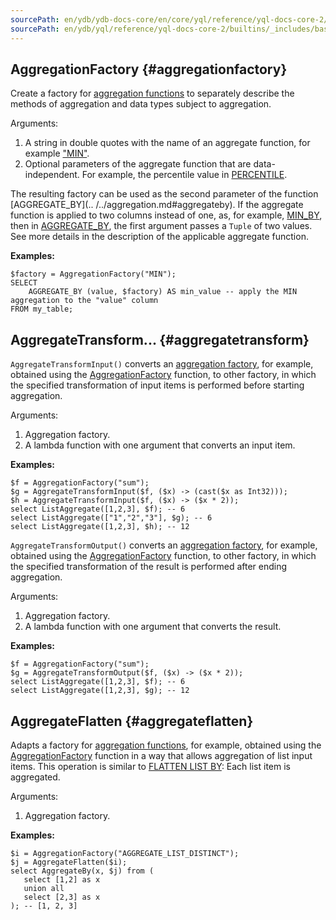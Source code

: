 ```yaml
---
sourcePath: en/ydb/ydb-docs-core/en/core/yql/reference/yql-docs-core-2/builtins/_includes/basic/aggr_factory.md
sourcePath: en/ydb/yql/reference/yql-docs-core-2/builtins/_includes/basic/aggr_factory.md
---
```

## AggregationFactory {#aggregationfactory}

Create a factory for [aggregation functions](../../aggregation.md) to separately describe the methods of aggregation and data types subject to aggregation.

Arguments:

1. A string in double quotes with the name of an aggregate function, for example ["MIN"](../../aggregation.md#min).
2. Optional parameters of the aggregate function that are data-independent. For example, the percentile value in [PERCENTILE](../../aggregation.md#percentile).

The resulting factory can be used as the second parameter of the function [AGGREGATE_BY](..
/../aggregation.md#aggregateby).
If the aggregate function is applied to two columns instead of one, as, for example, [MIN_BY](../../aggregation.md#minby), then in [AGGREGATE_BY](../../aggregation.md#aggregateby), the first argument passes a `Tuple` of two values. See more details in the description of the applicable aggregate function.

**Examples:**

```yql
$factory = AggregationFactory("MIN");
SELECT
    AGGREGATE_BY (value, $factory) AS min_value -- apply the MIN aggregation to the "value" column
FROM my_table;
```

## AggregateTransform... {#aggregatetransform}

`AggregateTransformInput()` converts an [aggregation factory](../../aggregation.md), for example, obtained using the [AggregationFactory](#aggregationfactory) function, to other factory, in which the specified transformation of input items is performed before starting aggregation.

Arguments:

1. Aggregation factory.
2. A lambda function with one argument that converts an input item.

**Examples:**

```yql
$f = AggregationFactory("sum");
$g = AggregateTransformInput($f, ($x) -> (cast($x as Int32)));
$h = AggregateTransformInput($f, ($x) -> ($x * 2));
select ListAggregate([1,2,3], $f); -- 6
select ListAggregate(["1","2","3"], $g); -- 6
select ListAggregate([1,2,3], $h); -- 12
```

`AggregateTransformOutput()` converts an [aggregation factory](../../aggregation.md), for example, obtained using the [AggregationFactory](#aggregationfactory) function, to other factory, in which the specified transformation of the result is performed after ending aggregation.

Arguments:

1. Aggregation factory.
2. A lambda function with one argument that converts the result.

**Examples:**

```yql
$f = AggregationFactory("sum");
$g = AggregateTransformOutput($f, ($x) -> ($x * 2));
select ListAggregate([1,2,3], $f); -- 6
select ListAggregate([1,2,3], $g); -- 12
```

## AggregateFlatten {#aggregateflatten}

Adapts a factory for [aggregation functions](../../aggregation.md), for example, obtained using the [AggregationFactory](#aggregationfactory) function in a way that allows aggregation of list input items. This operation is similar to [FLATTEN LIST BY](../../../syntax/flatten.md): Each list item is aggregated.

Arguments:

1. Aggregation factory.

**Examples:**

```yql
$i = AggregationFactory("AGGREGATE_LIST_DISTINCT");
$j = AggregateFlatten($i);
select AggregateBy(x, $j) from (
   select [1,2] as x
   union all
   select [2,3] as x
); -- [1, 2, 3]
```

